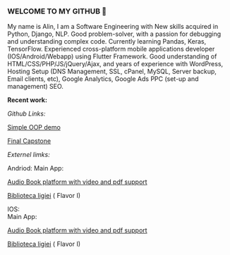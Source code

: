 ### WELCOME TO MY GITHUB 👋


My name is Alin, I am a Software Engineering with New skills acquired in Python, Django, NLP. Good problem-solver, with a passion for debugging and understanding complex code. Currently learning Pandas, Keras, TensorFlow.
Experienced cross-platform mobile applications developer (IOS/Android/Webapp) using Flutter Framework.
Good understanding of HTML/CSS/PHP/JS/jQuery/Ajax, and years of experience with WordPress, Hosting Setup (DNS Management, SSL, cPanel, MySQL, Server backup, Email clients, etc), Google Analytics, Google Ads PPC (set-up and management) SEO. 


**Recent work:**

*Github Links:*

[Simple OOP demo](https://github.com/elisrizea/shoes_inventory)

[Final Capstone](https://github.com/elisrizea/finalCapstone)



*Externel limks:*

Andriod:
Main App:

[Audio Book platform with video and pdf support](https://play.google.com/store/apps/details?id=com.a2.books)


[Biblioteca ligiei](https://play.google.com/store/apps/details?id=com.a2.i1&hl=en_US&gl=US) ( Flavor I)
        
        
IOS:      
Main App:
      
[Audio Book platform with video and pdf support](https://apps.apple.com/us/app/a2-books/id1596772645)

        
[Biblioteca ligiei](https://apps.apple.com/us/app/biblioteca-ligiei/id1623380233) ( Flavor I)
        



<!--
**elisrizea/elisrizea** is a ✨ _special_ ✨ repository because its `README.md` (this file) appears on your GitHub profile.

Here are some ideas to get you started:

- 🔭 I’m currently working on ...
- 🌱 I’m currently learning ...
- 👯 I’m looking to collaborate on ...
- 🤔 I’m looking for help with ...
- 💬 Ask me about ...
- 📫 How to reach me: ...
- 😄 Pronouns: ...
- ⚡ Fun fact: ...
-->
